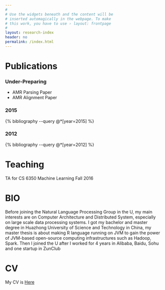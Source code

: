 ```yaml
---
#
# Use the widgets beneath and the content will be
# inserted automagically in the webpage. To make
# this work, you have to use › layout: frontpage
#
layout: research-index
header: no
permalink: /index.html
---
```


# Publications

### Under-Preparing
* AMR Parsing Paper
* AMR Alignment Paper

### 2015

{% bibliography --query @*[year=2015] %}

### 2012

{% bibliography --query @*[year=2012] %}

# Teaching 

TA for CS 6350 Machine Learning Fall 2016

# BIO

Before joining the Natural Language Processing Group in the U, my main interests
are on Computer Architecture and Distributed System, especially on large scale
data processing systems. I got my bachelor and master degree in Huazhong
University of Science and Technology in China, my master thesis is about making
R language running on JVM to gain the power of JVM-based open-source computing
infrastructures such as Hadoop, Spark. Then I joined the U after I worked for 4 years 
in Alibaba, Baidu, Sohu and one startup in ZunClub 

# CV

My CV is [Here]()


